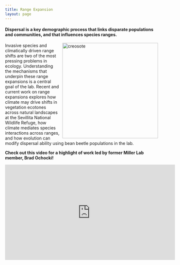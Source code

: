```yaml
---
title: Range Expansion
layout: page
---
```

<h4>Dispersal is a key demographic process that links disparate populations and communities, and that influences species ranges.</h4> 
<img style="float: right; margin: 0px 0px 0px 10px;" src="{{ 'assets/images/baby_creosote.jpg' | relative_url }}" width="315" height="315" alt="creosote"  /> 
Invasive species and climatically driven range shifts are two of the most pressing problems in ecology. Understanding the mechanisms that underpin these range expansions is a central goal of the lab. 
Recent and current work on range expansions explores how climate may drive shifts in vegetation ecotones across natural 
landscapes at the Sevillita National Wildlife Refuge, how climate mediates species interactions across ranges, and how evolution can modify dispersal ability using bean beetle populations in the lab.




<strong>Check out this video for a highlight of work led by former Miller Lab member, Brad Ochocki!</strong>

<p align="center">
<iframe width="560" height="315" align="middle" src="https://www.youtube.com/embed/Afma90GhsfE" frameborder="0" allow="accelerometer; autoplay; encrypted-media; gyroscope; picture-in-picture" allowfullscreen></iframe>
</p>

